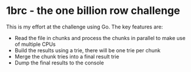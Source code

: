 # 1brc - the one billion row challenge

This is my effort at the challenge using Go. The key features are:

* Read the file in chunks and process the chunks in parallel to make use of multiple CPUs
* Build the results using a trie, there will be one trie per chunk
* Merge the chunk tries into a final result trie
* Dump the final results to the console